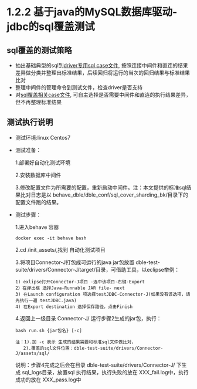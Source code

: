 # 1.2.2 基于java的MySQL数据库驱动-jdbc的sql覆盖测试

## sql覆盖的测试策略

- 抽出基础典型的sql到[driver专用sql case文件](./1.3%20sql文件说明.md#), 按照连接中间件和直连的结果差异做分类并整理出标准结果，后续回归将运行的当次的回归结果与标准结果比对
- 整理中间件的管理命令到测试文件，检查driver是否支持
- 对[sql覆盖相关case文件](./1.3%20sql_file_specifications.md), 可自主选择是否需要中间件和直连的执行结果差异，但不再整理标准结果

## 测试执行说明

- 测试环境:linux Centos7

- 测试准备：

   1.部署好自动化测试环境

   2.安装数据库中间件

   3.修改配置文件为所需要的配置，重新启动中间件。注：本文提供的标准sql结果比对日志是以 behave_dble/dble_conf/sql_cover_sharding_bk/目录下的配置文件跑的结果。

- 测试步骤：

   1.进入behave 容器

      docker exec -it behave bash

   2.cd /init_assets/,找到 自动化测试项目

  3.将项目Connector-J打包成可运行的java jar包放置 dble-test-suite/drivers/Connector-J/target/目录，可借助工具，以eclipse举例：

      1) exlipse打开Connector-J项目 -选中该项目-右键-Export
      2）在弹出框 选择Java-Runnable JAR file- next
      3) 在Launch configuration 项选择testJDBC-Connector-J(如果没有该选项，请先执行一遍 testJDBC.java)
      4) 在Export destination 选择保存路径，点击Finish

  4.返回上一级目录 Connector-J/ 运行步骤2生成的jar包，执行：

      bash run.sh {jar包名} [-c]

      注：1).加 -c 表示 生成的结果需要和标准sql文件做比对，
         2).覆盖的sql文件位置：dble-test-suite/drivers/Connector-J/assets/sql/

     说明：步骤4完成之后会在目录 dble-test-suite/drivers/Connector-J/ 下生成 sql_logs目录，放置sql 执行结果，执行失败的放在 XXX_fail.log中，执行成功的放在 XXX_pass.log中
